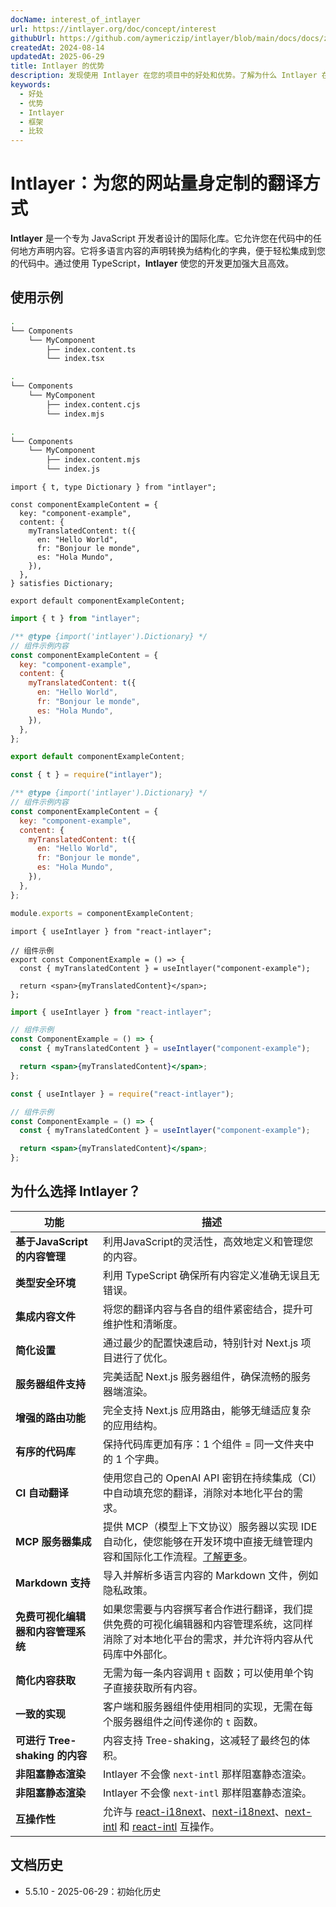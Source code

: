 ```yaml
---
docName: interest_of_intlayer
url: https://intlayer.org/doc/concept/interest
githubUrl: https://github.com/aymericzip/intlayer/blob/main/docs/docs/zh/interest_of_intlayer.md
createdAt: 2024-08-14
updatedAt: 2025-06-29
title: Intlayer 的优势
description: 发现使用 Intlayer 在您的项目中的好处和优势。了解为什么 Intlayer 在众多框架中脱颖而出。
keywords:
  - 好处
  - 优势
  - Intlayer
  - 框架
  - 比较
---
```


# Intlayer：为您的网站量身定制的翻译方式

**Intlayer** 是一个专为 JavaScript 开发者设计的国际化库。它允许您在代码中的任何地方声明内容。它将多语言内容的声明转换为结构化的字典，便于轻松集成到您的代码中。通过使用 TypeScript，**Intlayer** 使您的开发更加强大且高效。

## 使用示例

```bash codeFormat="typescript"
.
└── Components
    └── MyComponent
        ├── index.content.ts
        └── index.tsx
```

```bash codeFormat="commonjs"
.
└── Components
    └── MyComponent
        ├── index.content.cjs
        └── index.mjs
```

```bash codeFormat="esm"
.
└── Components
    └── MyComponent
        ├── index.content.mjs
        └── index.js
```

```tsx fileName="./Components/MyComponent/index.content.ts" codeFormat="typescript"
import { t, type Dictionary } from "intlayer";

const componentExampleContent = {
  key: "component-example",
  content: {
    myTranslatedContent: t({
      en: "Hello World",
      fr: "Bonjour le monde",
      es: "Hola Mundo",
    }),
  },
} satisfies Dictionary;

export default componentExampleContent;
```

```jsx fileName="./Components/MyComponent/index.mjx" codeFormat="esm"
import { t } from "intlayer";

/** @type {import('intlayer').Dictionary} */
// 组件示例内容
const componentExampleContent = {
  key: "component-example",
  content: {
    myTranslatedContent: t({
      en: "Hello World",
      fr: "Bonjour le monde",
      es: "Hola Mundo",
    }),
  },
};

export default componentExampleContent;
```

```jsx fileName="./Components/MyComponent/index.csx" codeFormat="commonjs"
const { t } = require("intlayer");

/** @type {import('intlayer').Dictionary} */
// 组件示例内容
const componentExampleContent = {
  key: "component-example",
  content: {
    myTranslatedContent: t({
      en: "Hello World",
      fr: "Bonjour le monde",
      es: "Hola Mundo",
    }),
  },
};

module.exports = componentExampleContent;
```

```tsx fileName="./Components/MyComponent/index.tsx" codeFormat="typescript"
import { useIntlayer } from "react-intlayer";

// 组件示例
export const ComponentExample = () => {
  const { myTranslatedContent } = useIntlayer("component-example");

  return <span>{myTranslatedContent}</span>;
};
```

```jsx fileName="./Components/MyComponent/index.mjx" codeFormat="esm"
import { useIntlayer } from "react-intlayer";

// 组件示例
const ComponentExample = () => {
  const { myTranslatedContent } = useIntlayer("component-example");

  return <span>{myTranslatedContent}</span>;
};
```

```jsx fileName="./Components/MyComponent/index.csx" codeFormat="commonjs"
const { useIntlayer } = require("react-intlayer");

// 组件示例
const ComponentExample = () => {
  const { myTranslatedContent } = useIntlayer("component-example");

  return <span>{myTranslatedContent}</span>;
};
```

## 为什么选择 Intlayer？

| 功能                               | 描述                                                                                                                                                                                                                                                                                                                                                                                                                                                         |
| ---------------------------------- | ------------------------------------------------------------------------------------------------------------------------------------------------------------------------------------------------------------------------------------------------------------------------------------------------------------------------------------------------------------------------------------------------------------------------------------------------------------ |
| **基于JavaScript的内容管理**       | 利用JavaScript的灵活性，高效地定义和管理您的内容。                                                                                                                                                                                                                                                                                                                                                                                                           |
| **类型安全环境**                   | 利用 TypeScript 确保所有内容定义准确无误且无错误。                                                                                                                                                                                                                                                                                                                                                                                                           |
| **集成内容文件**                   | 将您的翻译内容与各自的组件紧密结合，提升可维护性和清晰度。                                                                                                                                                                                                                                                                                                                                                                                                   |
| **简化设置**                       | 通过最少的配置快速启动，特别针对 Next.js 项目进行了优化。                                                                                                                                                                                                                                                                                                                                                                                                    |
| **服务器组件支持**                 | 完美适配 Next.js 服务器组件，确保流畅的服务器端渲染。                                                                                                                                                                                                                                                                                                                                                                                                        |
| **增强的路由功能**                 | 完全支持 Next.js 应用路由，能够无缝适应复杂的应用结构。                                                                                                                                                                                                                                                                                                                                                                                                      |
| **有序的代码库**                   | 保持代码库更加有序：1 个组件 = 同一文件夹中的 1 个字典。                                                                                                                                                                                                                                                                                                                                                                                                     |
| **CI 自动翻译**                    | 使用您自己的 OpenAI API 密钥在持续集成（CI）中自动填充您的翻译，消除对本地化平台的需求。                                                                                                                                                                                                                                                                                                                                                                     |
| **MCP 服务器集成**                 | 提供 MCP（模型上下文协议）服务器以实现 IDE 自动化，使您能够在开发环境中直接无缝管理内容和国际化工作流程。[了解更多](https://github.com/aymericzip/intlayer/blob/main/docs/docs/zh/mcp_server.md)。                                                                                                                                                                                                                                                           |
| **Markdown 支持**                  | 导入并解析多语言内容的 Markdown 文件，例如隐私政策。                                                                                                                                                                                                                                                                                                                                                                                                         |
| **免费可视化编辑器和内容管理系统** | 如果您需要与内容撰写者合作进行翻译，我们提供免费的可视化编辑器和内容管理系统，这同样消除了对本地化平台的需求，并允许将内容从代码库中外部化。                                                                                                                                                                                                                                                                                                                 |
| **简化内容获取**                   | 无需为每一条内容调用 `t` 函数；可以使用单个钩子直接获取所有内容。                                                                                                                                                                                                                                                                                                                                                                                            |
| **一致的实现**                     | 客户端和服务器组件使用相同的实现，无需在每个服务器组件之间传递你的 `t` 函数。                                                                                                                                                                                                                                                                                                                                                                                |
| **可进行 Tree-shaking 的内容**     | 内容支持 Tree-shaking，这减轻了最终包的体积。                                                                                                                                                                                                                                                                                                                                                                                                                |
| **非阻塞静态渲染**                 | Intlayer 不会像 `next-intl` 那样阻塞静态渲染。                                                                                                                                                                                                                                                                                                                                                                                                               |
| **非阻塞静态渲染**                 | Intlayer 不会像 `next-intl` 那样阻塞静态渲染。                                                                                                                                                                                                                                                                                                                                                                                                               |
| **互操作性**                       | 允许与 [react-i18next](https://github.com/aymericzip/intlayer/blob/main/docs/docs/zh/intlayer_with_react-i18next.md)、[next-i18next](https://github.com/aymericzip/intlayer/blob/main/docs/docs/zh/intlayer_with_next-i18next.md)、[next-intl](https://github.com/aymericzip/intlayer/blob/main/docs/docs/zh/intlayer_with_next-intl.md) 和 [react-intl](https://github.com/aymericzip/intlayer/blob/main/docs/docs/zh/intlayer_with_react-intl.md) 互操作。 |

## 文档历史

- 5.5.10 - 2025-06-29：初始化历史
